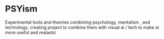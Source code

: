 # PSYism
Experimental tools and theories combining psychology, mentalism , and technology. creating project to combine them with visual ai / tech to make ai more useful and realastic  
